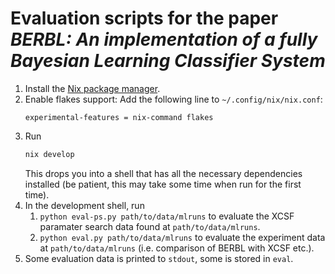 # Evaluation scripts for the paper _BERBL: An implementation of a fully Bayesian Learning Classifier System_


1. Install the [Nix package manager](https://nixos.org/download.html).
2. Enable flakes support: Add the following line to `~/.config/nix/nix.conf`:
   ```
   experimental-features = nix-command flakes
   ```
3. Run
   ```bash
   nix develop
   ```
   This drops you into a shell that has all the necessary dependencies installed
   (be patient, this may take some time when run for the first time).
4. In the development shell, run
   1. `python eval-ps.py path/to/data/mlruns` to evaluate the XCSF paramater
      search data found at `path/to/data/mlruns`.
   2. `python eval.py path/to/data/mlruns` to evaluate the experiment data at
      `path/to/data/mlruns` (i.e. comparison of BERBL with XCSF etc.).
5. Some evaluation data is printed to `stdout`, some is stored in `eval`.
